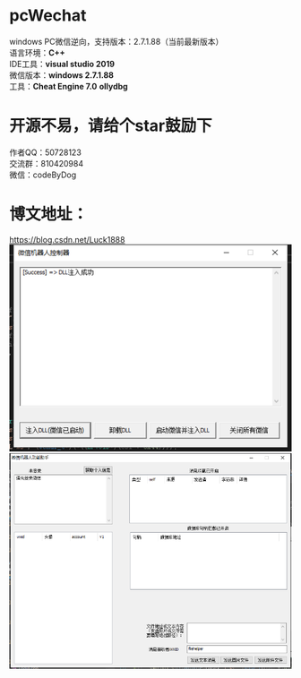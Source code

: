 # pcWechat

windows PC微信逆向，支持版本：2.7.1.88（当前最新版本）  
语言环境：**C++**  
IDE工具：**visual studio 2019**  
微信版本：**windows 2.7.1.88**  
工具：**Cheat Engine 7.0**    **ollydbg**  

# 开源不易，请给个star鼓励下
作者QQ：50728123  
交流群：810420984  
微信：codeByDog  
# 博文地址：
https://blog.csdn.net/Luck1888  
![](images/注入器.png)  
![](images/已完成功能.png)
